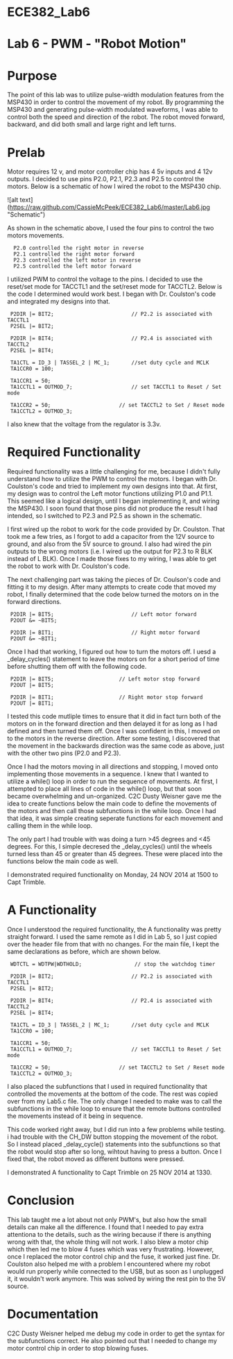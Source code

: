 ECE382_Lab6
===========

# Lab 6 - PWM - "Robot Motion"

# Purpose
  The point of this lab was to utilize pulse-width modulation features from the MSP430 in order to control the movement of my robot. By programming the MSP430 and generating pulse-width modulated waveforms, I was able to control both the speed and direction of the robot. The robot moved forward, backward, and did both small and large right and left turns. 
  

# Prelab
  Motor requires 12 v, and motor controller chip has 4 5v inputs and 4 12v outputs. I decided to use pins P2.0, P2.1, P2.3 and P2.5 to control the motors. Below is a schematic of how I wired the robot to the MSP430 chip. 
  
 ![alt text] (https://raw.github.com/CassieMcPeek/ECE382_Lab6/master/Lab6.jpg "Schematic")
  
  
  As shown in the schematic above, I used the four pins to control the two motors movements. 
  
  
      P2.0 controlled the right motor in reverse
      P2.1 controlled the right motor forward
      P2.3 controlled the left motor in reverse
      P2.5 controlled the left motor forward
  

I utilized PWM to control the voltage to the pins. I decided to use the reset/set mode for TACCTL1 and the set/reset mode for TACCTL2. Below is the code I determined would work best. I began with Dr. Coulston's code and integrated my designs into that. 

      
     P2DIR |= BIT2;							// P2.2 is associated with TACCTL1
     P2SEL |= BIT2;

     P2DIR |= BIT4;							// P2.4 is associated with TACCTL2
     P2SEL |= BIT4;

     TA1CTL = ID_3 | TASSEL_2 | MC_1;		//set duty cycle and MCLK
     TA1CCR0 = 100;

     TA1CCR1 = 50;
     TA1CCTL1 = OUTMOD_7;					// set TACCTL1 to Reset / Set mode

     TA1CCR2 = 50;						// set TACCTL2 to Set / Reset mode
     TA1CCTL2 = OUTMOD_3;


I also knew that the voltage from the regulator is 3.3v. 

# Required Functionality

Required functionality was a little challenging for me, because I didn't fully understand how to utilize the PWM to control the motors. I began with Dr. Coulston's code and tried to implement my own designs into that. At first, my design was to control the Left motor functions utilizing P1.0 and P1.1. This seemed like a logical design, until I began implementing it, and wiring the MSP430. I soon found that those pins did not produce the result I had intended, so I switched to P2.3 and P2.5 as shown in the schematic. 

I first wired up the robot to work for the code provided by Dr. Coulston. That took me a few tries, as I forgot to add a capacitor from the 12V source to ground, and also from the 5V source to ground. I also had wired the pin outputs to the wrong motors (i.e. I wired up the output for P2.3 to R BLK instead of L BLK). Once I made those fixes to my wiring, I was able to get the robot to work with Dr. Coulston's code. 

The next challenging part was taking the pieces of Dr. Coulson's code and fitting it to my design. After many attempts to create code that moved my robot, I finally determined that the code below turned the motors on in the forward directions.

     P2DIR |= BIT5;							// Left motor forward
     P2OUT &= ~BIT5;

     P2DIR |= BIT1;							// Right motor forward
     P2OUT &= ~BIT1;
     

Once I had that working, I figured out how to turn the motors off. I uesd a _delay_cycles() statement to leave the motors on for a short period of time before shutting them off with the following code. 

     P2DIR |= BIT5;						// Left motor stop forward
     P2OUT |= BIT5;

     P2DIR |= BIT1;						// Right motor stop forward
     P2OUT |= BIT1;
     

I tested this code mutliple times to ensure that it did in fact turn both of the motors on in the forward direction and then delayed it for as long as I had defined and then turned them off. Once I was confident in this, I moved on to the motors in the reverse direction. After some testing, I discovered that the movement in the backwards direction was the same code as above, just with the other two pins (P2.0 and P2.3). 

Once I had the motors moving in all directions and stopping, I moved onto implementing those movements in a sequence. I knew that I wanted to utilize a while() loop in order to run the sequence of movements. At first, I attempted to place all lines of code in the while() loop, but that soon became overwhelming and un-organized. C2C Dusty Weisner gave me the idea to create functions below the main code to define the movements of the motors and then call those subfunctions in the while loop. Once I had that idea, it was simple creating seperate functions for each movement and calling them in the while loop. 

The only part I had trouble with was doing a turn >45 degrees and <45 degrees. For this, I simple decresed the _delay_cycles() until the wheels turned less than 45 or greater than 45 degrees. These were placed into the functions below the main code as well. 

I demonstrated required functionality on Monday, 24 NOV 2014 at 1500 to Capt Trimble. 


# A Functionality

Once I understood the required functionality, the A functionality was pretty straight forward. I used the same remote as I did in Lab 5, so I just copied over the header file from that with no changes. For the main file, I kept the same declarations as before, which are shown below.

     WDTCTL = WDTPW|WDTHOLD;                 // stop the watchdog timer

     P2DIR |= BIT2;							// P2.2 is associated with TACCTL1
     P2SEL |= BIT2;

     P2DIR |= BIT4;							// P2.4 is associated with TACCTL2
     P2SEL |= BIT4;

     TA1CTL = ID_3 | TASSEL_2 | MC_1;		//set duty cycle and MCLK
     TA1CCR0 = 100;

     TA1CCR1 = 50;
     TA1CCTL1 = OUTMOD_7;					// set TACCTL1 to Reset / Set mode

     TA1CCR2 = 50;						// set TACCTL2 to Set / Reset mode
     TA1CCTL2 = OUTMOD_3;
     

I also placed the subfunctions that I used in required functionality that controlled the movements at the bottom of the code. The rest was copied over from my Lab5.c file. The only change I needed to make was to call the subfunctions in the while loop to ensure that the remote buttons controlled the movements instead of it being in sequence. 

This code worked right away, but I did run into a few problems while testing. i had trouble with the CH_DW button stopping the movement of the robot. So I instead placed _delay_cycle() statements into the subfunctions so that the robot would stop after so long, wihtout having to press a button. Once I fixed that, the robot moved as different buttons were pressed.

I demonstrated A functionality to Capt Trimble on 25 NOV 2014 at 1330. 


# Conclusion

This lab taught me a lot about not only PWM's, but also how the small details can make all the difference. I found that I needed to pay extra attentiona to the details, such as the wiring because if there is anything wrong with that, the whole thing will not work. I also blew a motor chip which then led me to blow 4 fuses which was very frustrating. However, once I replaced the motor control chip and the fuse, it worked just fine. Dr. Coulston also helped me with a problem I encountered where my robot would run properly while connected to the USB, but as soon as I unplugged it, it wouldn't work anymore. This was solved by wiring the rest pin to the 5V source. 


# Documentation

C2C Dusty Weisner helped me debug my code in order to get the syntax for the subfunctions correct. He also pointed out that I needed to change my motor control chip in order to stop blowing fuses. 

